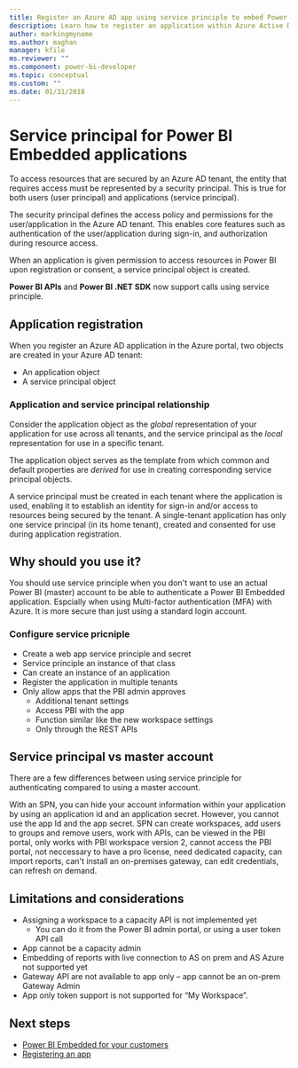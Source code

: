 ```yaml
---
title: Register an Azure AD app using service principle to embed Power BI content
description: Learn how to register an application within Azure Active Directory using service principle for use with embedding Power BI content.
author: markingmyname
ms.author: maghan
manager: kfile
ms.reviewer: ""
ms.component: power-bi-developer
ms.topic: conceptual
ms.custom: ""
ms.date: 01/31/2018
---
```


# Service principal for Power BI Embedded applications

To access resources that are secured by an Azure AD tenant, the entity that requires access must be represented by a security principal. This is true for both users (user principal) and applications (service principal).

The security principal defines the access policy and permissions for the user/application in the Azure AD tenant. This enables core features such as authentication of the user/application during sign-in, and authorization during resource access.

When an application is given permission to access resources in Power BI upon registration or consent, a service principal object is created.

**Power BI APIs** and **Power BI .NET SDK** now support calls using service principle.

## Application registration

When you register an Azure AD application in the Azure portal, two objects are created in your Azure AD tenant:

- An application object
- A service principal object

### Application and service principal relationship

Consider the application object as the *global* representation of your application for use across all tenants, and the service principal as the *local* representation for use in a specific tenant.

The application object serves as the template from which common and default properties are *derived* for use in creating corresponding service principal objects. 

A service principal must be created in each tenant where the application is used, enabling it to establish an identity for sign-in and/or access to resources being secured by the tenant. A single-tenant application has only one service principal (in its home tenant), created and consented for use during application registration.

## Why should you use it?

You should use service principle when you don't want to use an actual Power BI (master) account to be able to authenticate a Power BI Embedded application. Espcially when using Multi-factor authentication (MFA) with Azure.  It is more secure than just using a standard login account.

### Configure service pricniple

- Create a web app service principle and secret
- Service principle an instance of that class
- Can create an instance of an application
- Register the application in multiple tenants
- Only allow apps that the PBI admin approves
    - Additional tenant settings
    - Access PBI with the app
    - Function similar like the new workspace settings
    - Only through the REST APIs

## Service principal vs master account

There are a few differences between using service principle for authenticating compared to using a master account.

With an SPN, you can hide your account information within your application by using an application id and an application secret. However, you cannot use the app Id and the app secret. SPN can create workspaces, add users to groups and remove users, work with APIs, can be viewed in the PBI portal, only works with PBI workspace version 2, cannot access the PBI portal, not neccessary to have a pro license, need dedicated capacity, can import reports, can't install an on-premises gateway, can edit credentials, can refresh on demand.

## Limitations and considerations

- Assigning a workspace to a capacity API is not implemented yet
    - You can do it from the Power BI admin portal, or using a user token API call
- App cannot be a capacity admin
- Embedding of reports with live connection to AS on prem and AS Azure not supported yet
- Gateway API are not available to app only – app cannot be an on-prem Gateway Admin
- App only token support is not supported for “My Workspace”.

## Next steps

* [Power BI Embedded for your customers](embed-sample-for-customers.md)
* [Registering an app](register-app.md)